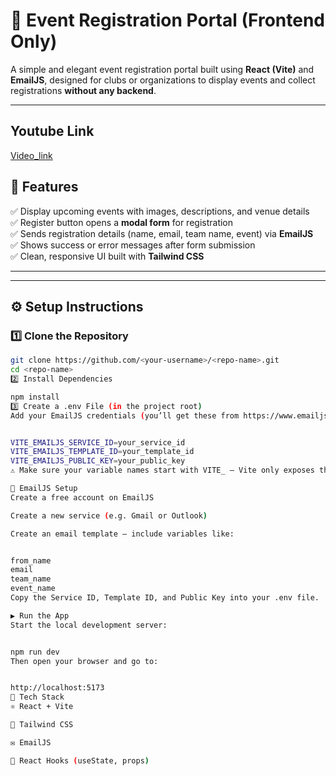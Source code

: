 # 🎉 Event Registration Portal (Frontend Only)

A simple and elegant event registration portal built using **React (Vite)** and **EmailJS**, designed for clubs or organizations to display events and collect registrations **without any backend**.

---
## Youtube Link
[Video_link](https://youtu.be/Pn9vw-C_MHs)

## 🚀 Features

✅ Display upcoming events with images, descriptions, and venue details  
✅ Register button opens a **modal form** for registration  
✅ Sends registration details (name, email, team name, event) via **EmailJS**  
✅ Shows success or error messages after form submission  
✅ Clean, responsive UI built with **Tailwind CSS**

---

---

## ⚙️ Setup Instructions

### 1️⃣ Clone the Repository
```bash
git clone https://github.com/<your-username>/<repo-name>.git
cd <repo-name>
2️⃣ Install Dependencies

npm install
3️⃣ Create a .env File (in the project root)
Add your EmailJS credentials (you’ll get these from https://www.emailjs.com):


VITE_EMAILJS_SERVICE_ID=your_service_id
VITE_EMAILJS_TEMPLATE_ID=your_template_id
VITE_EMAILJS_PUBLIC_KEY=your_public_key
⚠️ Make sure your variable names start with VITE_ — Vite only exposes those to the frontend.

📧 EmailJS Setup
Create a free account on EmailJS

Create a new service (e.g. Gmail or Outlook)

Create an email template — include variables like:


from_name
email
team_name
event_name
Copy the Service ID, Template ID, and Public Key into your .env file.

▶️ Run the App
Start the local development server:


npm run dev
Then open your browser and go to:


http://localhost:5173
🧩 Tech Stack
⚛️ React + Vite

💨 Tailwind CSS

✉️ EmailJS

🧠 React Hooks (useState, props)
